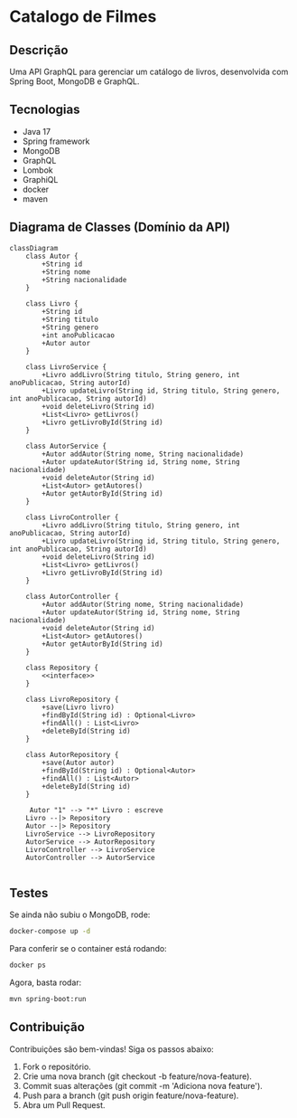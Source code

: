 # Catalogo de Filmes

## Descrição
Uma API GraphQL para gerenciar um catálogo de livros, desenvolvida com Spring Boot, MongoDB e GraphQL.

## Tecnologias
- Java 17
- Spring framework
- MongoDB
- GraphQL
- Lombok
- GraphiQL
- docker
- maven

## Diagrama de Classes (Domínio da API)
```mermaid
classDiagram
    class Autor {
        +String id
        +String nome
        +String nacionalidade
    }

    class Livro {
        +String id
        +String titulo
        +String genero
        +int anoPublicacao
        +Autor autor
    }

    class LivroService {
        +Livro addLivro(String titulo, String genero, int anoPublicacao, String autorId)
        +Livro updateLivro(String id, String titulo, String genero, int anoPublicacao, String autorId)
        +void deleteLivro(String id)
        +List<Livro> getLivros()
        +Livro getLivroById(String id)
    }

    class AutorService {
        +Autor addAutor(String nome, String nacionalidade)
        +Autor updateAutor(String id, String nome, String nacionalidade)
        +void deleteAutor(String id)
        +List<Autor> getAutores()
        +Autor getAutorById(String id)
    }

    class LivroController {
        +Livro addLivro(String titulo, String genero, int anoPublicacao, String autorId)
        +Livro updateLivro(String id, String titulo, String genero, int anoPublicacao, String autorId)
        +void deleteLivro(String id)
        +List<Livro> getLivros()
        +Livro getLivroById(String id)
    }

    class AutorController {
        +Autor addAutor(String nome, String nacionalidade)
        +Autor updateAutor(String id, String nome, String nacionalidade)
        +void deleteAutor(String id)
        +List<Autor> getAutores()
        +Autor getAutorById(String id)
    }

    class Repository {
        <<interface>>
    }

    class LivroRepository {
        +save(Livro livro)
        +findById(String id) : Optional<Livro>
        +findAll() : List<Livro>
        +deleteById(String id)
    }

    class AutorRepository {
        +save(Autor autor)
        +findById(String id) : Optional<Autor>
        +findAll() : List<Autor>
        +deleteById(String id)
    }

     Autor "1" --> "*" Livro : escreve
    Livro --|> Repository
    Autor --|> Repository
    LivroService --> LivroRepository
    AutorService --> AutorRepository
    LivroController --> LivroService
    AutorController --> AutorService


```

## Testes
Se ainda não subiu o MongoDB, rode:
```bash
docker-compose up -d
```
Para conferir se o container está rodando:
```bash
docker ps
```
Agora, basta rodar:
```bash
mvn spring-boot:run
```


## Contribuição

Contribuições são bem-vindas! Siga os passos abaixo:

1. Fork o repositório.
2. Crie uma nova branch (git checkout -b feature/nova-feature).
3. Commit suas alterações (git commit -m 'Adiciona nova feature').
4. Push para a branch (git push origin feature/nova-feature).
5. Abra um Pull Request.
